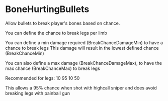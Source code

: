 # BoneHurtingBullets
Allow bullets to break player's bones based on chance.

You can define the chance to break legs per limb

You can define a min damage required (BreakChanceDamageMin) to have a chance to break legs
This damage will result in the lowest defined chance (BreakChanceMin)

You can also define a max damage (BreakChanceDamageMax), to have the max chance (BreakChanceMax) to break legs

Recommended for legs:
<BreakChanceMin>10</BreakChanceMin>
<BreakChanceMax>95</BreakChanceMax>
<BreakChanceDamageMin>10</BreakChanceDamageMin>
<BreakChanceDamageMax>50</BreakChanceDamageMax>

This allows a 95% chance when shot with highcall sniper and does avoid breaking legs with painball gun
